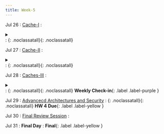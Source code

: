 ```yaml
---
title: Week-5
---
```


Jul 26
: [Cache-I](https://canvas.ucsd.edu/files/4804822/download?download_frd=1)
  :  <details  title="recommended readings"  class="my"><summary><i class="icon fas fa-book-reader "></i></summary><span class="fs-2">Skim 5.2, Read 5.3</span></details>
  :  [<i class="icon fas fa-file-pdf"></i>](https://canvas.ucsd.edu/files/4804822/download?download_frd=1 "slides")[<i class="icon fas fas fa-video"></i>](https://canvas.ucsd.edu/courses/28054/external_tools/82 "video"){: .noclassatall}[<i class="icon fas fa-chalkboard-teacher"></i>](https://canvas.ucsd.edu/files/4804818/download?download_frd=1 "annotated slides"){: .noclassatall}

Jul 27
: [Cache-II](https://canvas.ucsd.edu/files/4809451/download?download_frd=1)
  : <details  title="recommended readings"  class="my"><summary><i class="icon fas fa-book-reader "></i></summary><span class="fs-2">Read 5.4 (focus more on the first half)</span></details>
  :  [<i class="icon fas fa-file-pdf"></i>](https://canvas.ucsd.edu/files/4809451/download?download_frd=1 "slides")[<i class="icon fas fas fa-video"></i>](https://canvas.ucsd.edu/courses/28054/external_tools/82 "video"){: .noclassatall}[<i class="icon fas fa-chalkboard-teacher"></i>](https://canvas.ucsd.edu/files/4809436/download?download_frd=1 "annotated slides"){: .noclassatall}

Jul 28
: [Caches-III](https://canvas.ucsd.edu/files/4816629/download?download_frd=1)
  : <details  title="recommended readings"  class="my"><summary><i class="icon fas fa-book-reader "></i></summary><span class="fs-2">Read 5.7 (focus more on the first half) and 5.8 </span></details> 
  :  [<i class="icon fas fa-file-pdf"></i>](https://canvas.ucsd.edu/files/4816629/download?download_frd=1 "slides")[<i class="icon fas fas fa-video"></i>](https://canvas.ucsd.edu/courses/28054/external_tools/82 "video"){: .noclassatall}[<i class="icon fas fa-chalkboard-teacher"></i>](https://canvas.ucsd.edu/files/4816619/download?download_frd=1 "annotated slides"){: .noclassatall} **Weekly Check-in**{: .label .label-purple } 

Jul 29
: [Advancecd Architectures and Security](https://canvas.ucsd.edu/files/4822785/download?download_frd=1)
  : [<i class="icon fas fa-file-pdf"></i>](https://canvas.ucsd.edu/files/4822785/download?download_frd=1 "slides")[<i class="icon fas fas fa-video"></i>](https://canvas.ucsd.edu/courses/28054/external_tools/82 "video"){: .noclassatall}[<i class="icon fas fa-chalkboard-teacher"></i>](https://canvas.ucsd.edu/files/4822780/download?download_frd=1 "annotated slides"){: .noclassatall} **HW 4 Due**{: .label .label-yellow }

Jul 30
: [Final Review Session](#)
: [<i class="icon fas fas fa-video"></i>](https://canvas.ucsd.edu/courses/28054/external_tools/82 "video")

Jul 31
: **Final Day**
  : **Final**{: .label .label-yellow }

